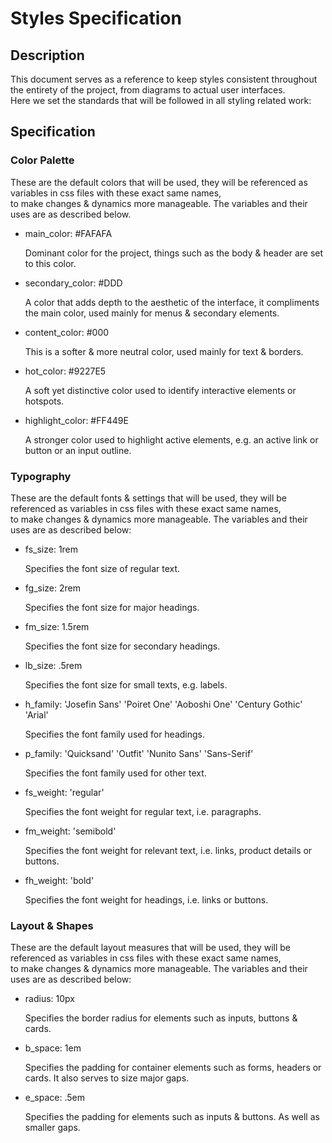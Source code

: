 # Styles Specification


## Description

This document serves as a reference to keep styles consistent throughout the entirety of the project, from diagrams to actual user interfaces.  
Here we set the standards that will be followed in all styling related work:

## Specification

### Color Palette

These are the default colors that will be used, they will be referenced as variables in css files with these exact same names,  
to make changes & dynamics more manageable. The variables and their uses are as described below.

- main_color: #FAFAFA

    Dominant color for the project, things such as the body & header are set to this color.

- secondary_color: #DDD

    A color that adds depth to the aesthetic of the interface, it compliments the main color, used mainly for menus & secondary elements.

- content_color: #000

    This is a softer & more neutral color, used mainly for text & borders.

- hot_color: #9227E5

    A soft yet distinctive color used to identify interactive elements or hotspots.

- highlight_color: #FF449E

    A stronger color used to highlight active elements, e.g. an active link or button or an input outline.

### Typography

These are the default fonts & settings that will be used, they will be referenced as variables in css files with these exact same names,  
to make changes & dynamics more manageable. The variables and their uses are as described below:

- fs_size: 1rem

    Specifies the font size of regular text.

- fg_size: 2rem

    Specifies the font size for major headings.

- fm_size: 1.5rem

    Specifies the font size for secondary headings.

- lb_size: .5rem

    Specifies the font size for small texts, e.g. labels.

- h_family: 'Josefin Sans' 'Poiret One' 'Aoboshi One' 'Century Gothic' 'Arial'

    Specifies the font family used for headings.

- p_family: 'Quicksand' 'Outfit' 'Nunito Sans' 'Sans-Serif'

    Specifies the font family used for other text.

- fs_weight: 'regular'

    Specifies the font weight for regular text, i.e. paragraphs.

- fm_weight: 'semibold'

    Specifies the font weight for relevant text, i.e. links, product details or buttons.

- fh_weight: 'bold'

    Specifies the font weight for headings, i.e. links or buttons.

### Layout & Shapes

These are the default layout measures that will be used, they will be referenced as variables in css files with these exact same names,  
to make changes & dynamics more manageable. The variables and their uses are as described below:

- radius: 10px

    Specifies the border radius for elements such as inputs, buttons & cards.

- b_space: 1em

    Specifies the padding for container elements such as forms, headers or cards. It also serves to size major gaps.

- e_space: .5em

    Specifies the padding for elements such as inputs & buttons. As well as smaller gaps.
